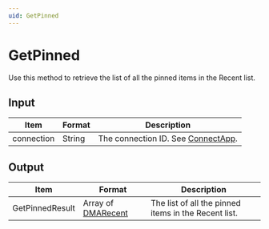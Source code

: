 ```yaml
---
uid: GetPinned
---
```


# GetPinned

Use this method to retrieve the list of all the pinned items in the Recent list.

## Input

| Item       | Format | Description                                                                      |
|------------|--------|----------------------------------------------------------------------------------|
| connection | String | The connection ID. See [ConnectApp](xref:ConnectApp). |

## Output

| Item | Format | Description |
|--|--|--|
| GetPinnedResult | Array of [DMARecent](xref:DMARecent) | The list of all the pinned items in the Recent list. |
